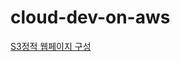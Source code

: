 # cloud-dev-on-aws
[S3정적 웹페이지 구성](http://www.comento-ge.com.s3-website.ap-northeast-2.amazonaws.com/)
